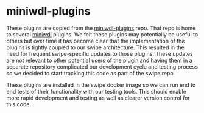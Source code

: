 # miniwdl-plugins

These plugins are copied from the [miniwdl-plugins](https://github.com/chanzuckerberg/miniwdl-plugins) repo. That repo is home to several [miniwdl](https://github.com/chanzuckerberg/miniwdl) plugins. We felt these plugins may potentially be useful to others but over time it has become clear that the implementation of the plugins is tightly coupled to our swipe architecture. This resulted in the need for frequent swipe-specific updates to those plugins. These updates are not relevant to other potential users of the plugin and having them in a separate repository complicated our development cycle and testing process so we decided to start tracking this code as part of the swipe repo.

These plugins are installed in the swipe docker image so we can run end to end tests of their functionality with our testing tools. This should enable more rapid development and testing as well as clearer version control for this code.
